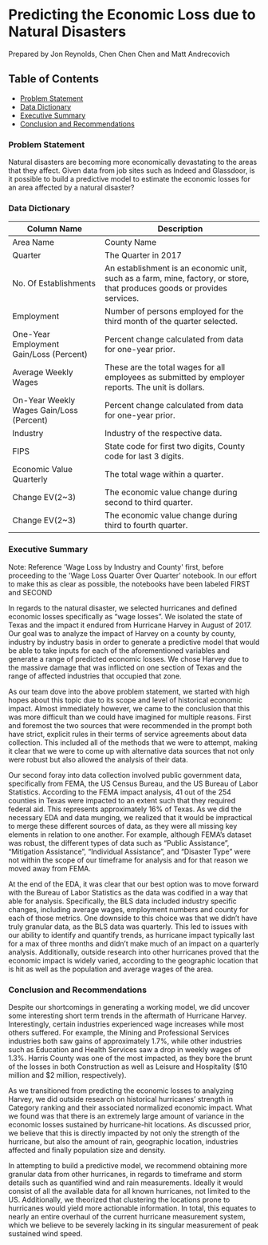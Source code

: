 # Predicting the Economic Loss due to Natural Disasters
Prepared by Jon Reynolds, Chen Chen Chen and Matt Andrecovich


## Table of Contents
- [Problem Statement](#Problem-Statement)
- [Data Dictionary](#Data-Dictionary)
- [Executive Summary](#Executive-Summary)
- [Conclusion and Recommendations](#Conclusion-and-Recommendations)

### Problem Statement 
Natural disasters are becoming more economically devastating to the areas that they affect. Given data from job sites such as Indeed and Glassdoor, is it possible to build a predictive model to estimate the economic losses for an area affected by a natural disaster? 

### Data Dictionary 
| Column Name                              | Description                                                                                                              |
|------------------------------------------|--------------------------------------------------------------------------------------------------------------------------|
| Area Name                                | County Name                                                                                                       |
| Quarter                                  | The Quarter in 2017                                                                                            |
| No. Of Establishments                      | An establishment is an economic unit, such as a farm, mine, factory, or store, that produces goods or provides services. |
| Employment                               | Number of persons employed for the third month of the quarter selected.                                                  |
| One-Year Employment Gain/Loss (Percent)  | Percent change calculated from data for one-year prior.                                                                  |
| Average Weekly Wages                     | These are the total wages for all employees as submitted by employer reports. The unit is dollars.                       |
| On-Year Weekly Wages Gain/Loss (Percent) | Percent change calculated from data for one-year prior.                                                                  |
| Industry                                 | Industry of the respective data.                                                                                               |
| FIPS                                     | State code for first two digits, County code for last 3 digits. |
|Economic Value Quarterly                  | The total wage within a quarter.             | 
|Change EV(2~3)                            | The economic value change during second to third quarter.        |
|Change EV(2~3)                            | The economic value change during third to fourth quarter.        |



### Executive Summary 
Note: Reference 'Wage Loss by Industry and County' first, before proceeding to the 'Wage Loss Quarter Over Quarter' notebook. In our effort to make this as clear as possible, the notebooks have been labeled FIRST and SECOND

In regards to the natural disaster, we selected hurricanes and defined economic losses specifically as “wage losses”. We isolated the state of Texas and the impact it endured from Hurricane Harvey in August of 2017. Our goal was to analyze the impact of Harvey on a county by county, industry by industry basis in order to generate a predictive model that would be able to take inputs for each of the aforementioned variables and generate a range of predicted economic losses. We chose Harvey due to the massive damage that was inflicted on one section of Texas and the range of affected industries that occupied that zone. 

As our team dove into the above problem statement, we started with high hopes about this topic due to its scope and level of historical economic impact. Almost immediately however, we came to the conclusion that this was more difficult than we could have imagined for multiple reasons. First and foremost the two sources that were recommended in the prompt both have strict, explicit rules in their terms of service agreements about data collection. This included all of the methods that we were to attempt, making it clear that we were to come up with alternative data sources that not only were robust but also allowed the analysis of their data.

Our second foray into data collection involved public government data, specifically from FEMA, the US Census Bureau, and the US Bureau of Labor Statistics. According to the FEMA impact analysis, 41 out of the 254 counties in Texas were impacted to an extent such that they required federal aid. This represents approximately 16% of Texas. As we did the necessary EDA and data munging, we realized that it would be impractical to merge these different sources of data, as they were all missing key elements in relation to one another. For example, although FEMA’s dataset was robust, the different types of data such as “Public Assistance”, “Mitigation Assistance”, “Individual Assistance”, and “Disaster Type” were not within the scope of our timeframe for analysis and for that reason we moved away from FEMA. 

At the end of the EDA, it was clear that our best option was to move forward with the Bureau of Labor Statistics as the data was codified in a way that able for analysis. Specifically, the BLS data included industry specific changes, including average wages, employment numbers and county for each of those metrics. One downside to this choice was that we didn’t have truly granular data, as the BLS data was quarterly. This led to issues with our ability to identify and quantify trends, as hurricane impact typically last for a max of three months and didn’t make much of an impact on a quarterly analysis. Additionally, outside research into other hurricanes proved that the economic impact is widely varied, according to the geographic location that is hit as well as the population and average wages of the area. 

### Conclusion and Recommendations 
Despite our shortcomings in generating a working model, we did uncover some interesting short term trends in the aftermath of Hurricane Harvey. Interestingly, certain industries experienced wage increases while most others suffered. For example, the Mining and Professional Services industries both saw gains of approximately 1.7%, while other industries such as Education and Health Services saw a drop in weekly wages of 1.3%. Harris County was one of the most impacted, as they bore the brunt of the losses in both Construction as well as Leisure and Hospitality ($10 million and $2 million, respectively).

As we transitioned from predicting the economic losses to analyzing Harvey, we did outside research on historical hurricanes’ strength in Category ranking and their associated normalized economic impact. What we found was that there is an extremely large amount of variance in the economic losses sustained by hurricane-hit locations. As discussed prior, we believe that this is directly impacted by not only the strength of the hurricane, but also the amount of rain, geographic location, industries affected and finally population size and density. 

In attempting to build a predictive model, we recommend obtaining more granular data from other hurricanes, in regards to timeframe and storm details such as quantified wind and rain measurements. Ideally it would consist of all the available data for all known hurricanes, not limited to the US. Additionally, we theorized that clustering the locations prone to hurricanes would yield more actionable information. In total, this equates to nearly an entire overhaul of the current hurricane measurement system, which we believe to be severely lacking in its singular measurement of peak sustained wind speed.

